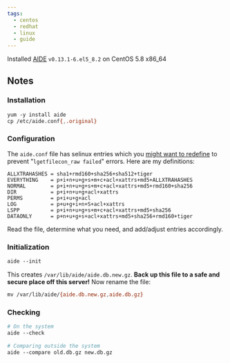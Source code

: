 ```yaml
---
tags:
  - centos
  - redhat
  - linux
  - guide
---
```


Installed [AIDE](http://aide.sourceforge.net/) `v0.13.1-6.el5_8.2` 
on CentOS 5.8 x86\_64

Notes
-----

### Installation

```bash
yum -y install aide  
cp /etc/aide.conf{,.original}
```

### Configuration

The `aide.conf` file has selinux entries which you [might want to
redefine](http://backdrift.org/how-to-fix-aide-lgetfilecon_raw-failed-for-no-data-available-errors?utm_source=feedburner&utm_medium=feed&utm_campaign=Feed%3A+Backdrift+%28Backdrift%29)
to prevent "`lgetfilecon_raw failed`" errors. Here are my definitions:

```
ALLXTRAHASHES = sha1+rmd160+sha256+sha512+tiger  
EVERYTHING    = p+i+n+u+g+s+m+c+acl+xattrs+md5+ALLXTRAHASHES  
NORMAL        = p+i+n+u+g+s+m+c+acl+xattrs+md5+rmd160+sha256  
DIR           = p+i+n+u+g+acl+xattrs  
PERMS         = p+i+u+g+acl  
LOG           = p+u+g+i+n+S+acl+xattrs  
LSPP          = p+i+n+u+g+s+m+c+acl+xattrs+md5+sha256  
DATAONLY      = p+n+u+g+s+acl+xattrs+md5+sha256+rmd160+tiger
```

Read the file, determine what you need, and add/adjust entries
accordingly.

### Initialization

```bash
aide --init
```

This creates `/var/lib/aide/aide.db.new.gz`. **Back up this file to a
safe and secure place off this server!** Now rename the file:

```bash
mv /var/lib/aide/{aide.db.new.gz,aide.db.gz}
```

### Checking

```bash
# On the system  
aide --check  
  
# Comparing outside the system  
aide --compare old.db.gz new.db.gz
```
